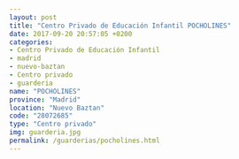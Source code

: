 ```yaml
---
layout: post
title: "Centro Privado de Educación Infantil POCHOLINES"
date: 2017-09-20 20:57:05 +0200
categories:
- Centro Privado de Educación Infantil
- madrid
- nuevo-baztan
- Centro privado
- guarderia
name: "POCHOLINES"
province: "Madrid"
location: "Nuevo Baztan"
code: "28072685"
type: "Centro privado"
img: guarderia.jpg
permalink: /guarderias/pocholines.html
---
```

